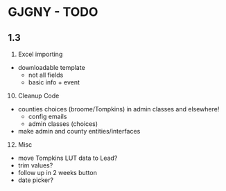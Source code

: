 # GJGNY - TODO
		
## 1.3		
1.	Excel importing	
 - downloadable template		
     - not all fields		
	- basic info + event			
10.	Cleanup	Code
 -  counties choices (broome/Tompkins) in admin classes and elsewhere!
     - config emails
	 - admin classes (choices)
 -  make admin and county entities/interfaces
12.	Misc	
 -	move Tompkins LUT data to Lead?
 -	trim values?
 -	follow up in 2 weeks button
 -	date picker?
